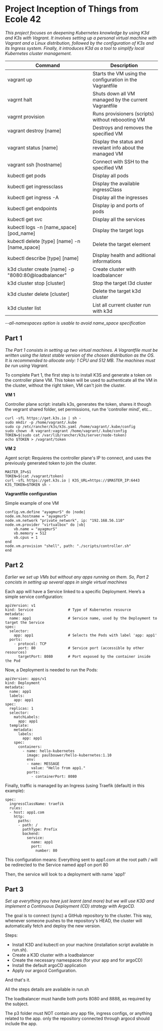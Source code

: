 # Project Inception of Things from Ecole 42 

_This project focuses on deepening Kubernetes knowledge by using K3d and K3s with Vagrant. It involves setting up a personal virtual machine with Vagrant and a Linux distribution, followed by the configuration of K3s and its Ingress system. Finally, it introduces K3d as a tool to simplify local Kubernetes cluster management._

|Command|Description|
|----------|----------|
|vagrant up|Starts the VM using the configuration in the Vagrantfile|
|vagrnt halt|Shuts down all VM managed by the current Vagrantfile|
|vagrnt provision|Runs provisioners (scripts) without reboooting VM|
|vagrant destroy [name]|Destroys and removes the specified VM|
|vagrant status [name]|Display the status and revelant info about the managed VM|
|vagrant ssh [hostname]|Connect with SSH to the specified VM|
|kubectl get pods|Display all pods|
|kubectl get ingressclass|Display the available ingressClass|
|kubectl get ingress -A|Display all the ingresses|
|kubectl get endpoints|Display ip and ports of pods|
|kubectl get svc|Display all the services|
|kubectl logs -n [name_space] [pod_name]|Display the target logs|
|kubectl delete [type] [name] -n [name_space]|Delete the target element|
|kubectl describe [type] [name]|Display health and aditional informations|
|k3d cluster create [name] -p "8080:80@loadbalancer"|Create cluster with loadbalancer|
|k3d cluster stop [cluster]|Stop the target l3d cluster|
|k3d cluster delete [cluster]|Delete the target k3d cluster|
|k3d cluster list|List all current cluster run with k3d|

_--all-namespaces option is usable to avoid name_space specification_

## Part 1 

_The Part 1 consists in setting up two virtual machines. A Vagrantfile must be written using the latest stable version of the chosen distribution as the OS. It is recommended to allocate only: 1 CPU and 512 MB. The machines must be run using Vagrant._

To complete Part 1, the first step is to install K3S and generate a token on the controller plane VM. This token will be used to authenticate all the VM in the cluster, without the right token, VM can't join the cluster.

**VM 1**

Controller plane script: installs k3s, generates the token, shares it though the vegrant shared folder, set permissions, run the 'controller mind', etc...

```
curl -sfL https://get.k3s.io | sh -
sudo mkdir -p /home/vagrant/.kube
sudo cp /etc/rancher/k3s/k3s.yaml /home/vagrant/.kube/config
sudo chown -R vagrant:vagrant /home/vagrant/.kube/config
TOKEN=$(sudo cat /var/lib/rancher/k3s/server/node-token)
echo $TOKEN > /vagrant/token
```

**VM 2**

Agent script: Requieres the controller plane's IP to connect, and uses the previously generated token to join the cluster.

```
MASTER_IP=$1 
TOKEN=$(cat /vagrant/token)
curl -sfL https://get.k3s.io | K3S_URL=https://$MASTER_IP:6443 K3S_TOKEN=$TOKEN sh -
```

**Vagrantfile configuration**

Simple example of one VM

```
config.vm.define "ayagmurS" do |node|
node.vm.hostname = "ayagmurS"
node.vm.network "private_network", ip: "192.168.56.110"
node.vm.provider "virtualbox" do |vb|
	vb.name = "ayagmurS"
	vb.memory = 512
	vb.cpus = 1
end
node.vm.provision "shell", path: "./scripts/controller.sh"
end
```

## Part 2

_Earlier we set up VMs but without any apps running on them. So, Part 2 concists in setting up several apps in single virtual machines_

Each app will have a Service linked to a specific Deployment. Here’s a simple service configuration:

```
apiVersion: v1
kind: Service                # Type of Kubernetes resource
metadata:
  name: app1                 # Service name, used by the Deployment to target the Service
spec:
  selector:
    app: app1                # Selects the Pods with label 'app: app1'
  ports:
    - protocol: TCP
      port: 80               # Service port (accessible by other resources)
      targetPort: 8080       # Port exposed by the container inside the Pod
```

Now, a Deployment is needed to run the Pods:

```
apiVersion: apps/v1
kind: Deployment
metadata:
  name: app1
  labels:
    app: app1
spec:
  replicas: 1
  selector:
    matchLabels:
      app: app1
  template:
    metadata:
      labels:
        app: app1
    spec:
      containers:
        - name: hello-kubernetes
          image: paulbouwer/hello-kubernetes:1.10
          env:
          - name: MESSAGE
            value: "Hello from app1."
          ports:
            - containerPort: 8080
```

Finally, traffic is managed by an Ingress (using Traefik (default) in this example):

```
spec:
  ingressClassName: traefik
  rules:
  - host: app1.com
    http:
      paths:
      - path: /
        pathType: Prefix
        backend:
          service:
            name: app1
            port:
              number: 80
```

This configuration means:
Everything sent to app1.com at the root path / will be redirected to the Service named app1 on port 80

Then, the service will look to a deployment with name 'app1'

## Part 3

_Set up everything you have just learnt (and more) but we will use K3D and implement a Continuous Deployment (CD) strategy with ArgoCD._

The goal is to connect (sync) a GitHub repository to the cluster. This way, whenever someone pushes to the repository's HEAD, the cluster will automatically fetch and deploy the new version.

Steps:
- Install K3D and kubectl on your machine (installation script available in run.sh).
- Create a K3D cluster with a loadbalancer
- Create the necessary namespaces (for your app and for argoCD)
- Install the default argoCD application 
- Apply our argocd Configuration.

And that's it.

All the steps details are available in run.sh

The loadbalancer must handle both ports 8080 and 8888, as required by the subject.

The p3 folder must NOT contain any app file, ingress configs, or anything related to the app. only the repository connected
through argocd should include the app. 
